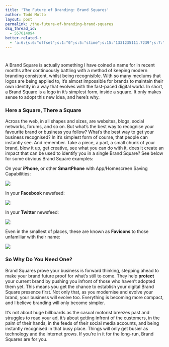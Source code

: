 ```yaml
---
title: 'The Future of Branding: Brand Squares'
author: Todd Motto
layout: post
permalink: /the-future-of-branding-brand-squares
dsq_thread_id:
  - 557014094
better-related-:
  - 'a:6:{s:6:"offset";s:1:"0";s:5:"stime";s:15:"1331235111.7239";s:7:"queries";s:1:"2";i:182;a:11:{i:503;s:15:"10.226699829102";i:508;s:15:"48.929238539476";i:500;s:15:"26.791206359863";i:459;s:15:"10.036801338196";i:424;s:15:"16.676853179932";i:377;s:15:"25.067825317383";i:356;s:15:"29.310748320359";i:301;s:15:"11.166548728943";i:218;s:15:"43.002861022949";i:69;s:15:"19.202056884766";i:126;s:15:"4.0855259895325";}s:5:"etime";s:15:"1331235111.7366";s:5:"ctime";s:10:"1331235111";}'
---
```

# 

A Brand Square is actually something I have coined a name for in recent months after continuously battling with a method of keeping modern branding consistent, whilst being recognisible. With so many mediums that logos are being applied to, it’s almost impossible for brands to maintain their own identity in a way that evolves with the fast-paced digital world. In short, a Brand Square is a logo in it’s simplest form, inside a square. It only makes sense to adopt this new idea, and here’s why.

### Here a Square, There a Square

Across the web, in all shapes and sizes, are websites, blogs, social networks, forums, and so on. But what’s the best way to recognise your favourite brand or business you follow? What’s the best way to get your business recognised? In it’s simplest form of course, that people can instantly see. And remember. Take a piece, a part, a small chunk of your brand, blow it up, get creative, see what you can do with it, does it create an impact that can be used to identify you in a single Brand Square? See below for some obvious Brand Square examples:

On your **iPhone**, or other **SmartPhone** with App/Homescreen Saving Capabilities:

![][1]

 [1]: /wp-content/uploads/2012/01/iphone-brand-square.jpg

In your **Facebook** newsfeed:

![][2]

 [2]: /wp-content/uploads/2012/01/facebook-wall-brand-square.jpg

In your **Twitter** newsfeed:

![][3]

 [3]: /wp-content/uploads/2012/01/twitter-brand-square.jpg

Even in the smallest of places, these are known as **Favicons** to those unfamiliar with their name:

![][4]

 [4]: /wp-content/uploads/2012/01/google-chrome-brand-square.jpg

### So Why Do You Need One?

Brand Squares prove your business is forward thinking, stepping ahead to make your brand future proof for what’s still to come. They help **protect** your current brand by pushing you infront of those who haven’t adopted them yet. This means you get the chance to establish your digital Brand Square presence first. Not only that, as you modernise and evolve your brand, your business will evolve too. Everything is becoming more compact, and I believe branding will only become simpler.

It’s not about huge billboards as the casual motorist breezes past and struggles to read your ad, it’s about getting infront of the customers, in the palm of their hands, in the feeds of their social media accounts, and being instantly recognised in that busy place. Things will only get busier as technology and the internet grows. If you’re in it for the long-run, Brand Squares are for you.